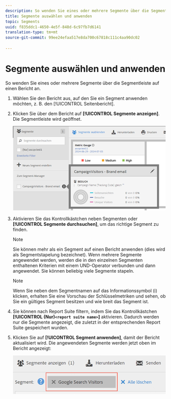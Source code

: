 ```yaml
---
description: So wenden Sie eines oder mehrere Segmente über die Segmentleiste auf einen Bericht an.
title: Segmente auswählen und anwenden
topic: Segments
uuid: f835ddc1-4650-4e5f-848d-6c97fb7d6141
translation-type: tm+mt
source-git-commit: 99ee24efaa517e8da700c67818c111c4aa90dc02

---
```



# Segmente auswählen und anwenden

So wenden Sie eines oder mehrere Segmente über die Segmentleiste auf einen Bericht an.

1. Wählen Sie den Bericht aus, auf den Sie ein Segment anwenden möchten, z. B. den [!UICONTROL Seitenbericht].
1. Klicken Sie über dem Bericht auf **[!UICONTROL Segmente anzeigen]**. Die Segmentleiste wird geöffnet.

   ![](assets/segment_rail.png)

1. Aktivieren Sie das Kontrollkästchen neben Segmenten oder **[!UICONTROL Segmente durchsuchen]**, um das richtige Segment zu finden.

   >[!NOTE]
   >
   >Sie können mehr als ein Segment auf einen Bericht anwenden (dies wird als Segmentstapelung bezeichnet). Wenn mehrere Segmente angewendet werden, werden die in den einzelnen Segmenten enthaltenen Kriterien mit einem UND-Operator verbunden und dann angewendet. Sie können beliebig viele Segmente stapeln.

   >[!NOTE]
   >
   >Wenn Sie neben dem Segmentnamen auf das Informationssymbol (i) klicken, erhalten Sie eine Vorschau der Schlüsselmetriken und sehen, ob Sie ein gültiges Segment besitzen und wie breit das Segment ist.

1. Sie können nach Report Suite filtern, indem Sie das Kontrollkästchen **[!UICONTROL (Nur)`<report suite name>`]** aktivieren. Dadurch werden nur die Segmente angezeigt, die zuletzt in der entsprechenden Report Suite gespeichert wurden.
1. Klicken Sie auf **[!UICONTROL Segment anwenden]**, damit der Bericht aktualisiert wird. Die angewendeten Segmente werden jetzt oben im Bericht angezeigt:

   ![](assets/applied_segments.png)

